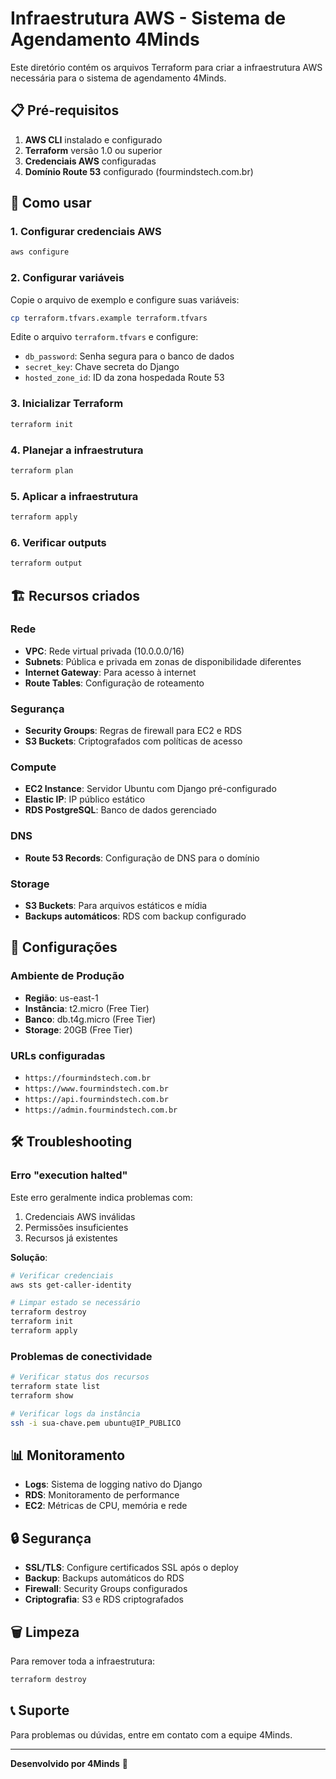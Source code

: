 # Infraestrutura AWS - Sistema de Agendamento 4Minds

Este diretório contém os arquivos Terraform para criar a infraestrutura AWS necessária para o sistema de agendamento 4Minds.

## 📋 Pré-requisitos

1. **AWS CLI** instalado e configurado
2. **Terraform** versão 1.0 ou superior
3. **Credenciais AWS** configuradas
4. **Domínio Route 53** configurado (fourmindstech.com.br)

## 🚀 Como usar

### 1. Configurar credenciais AWS

```bash
aws configure
```

### 2. Configurar variáveis

Copie o arquivo de exemplo e configure suas variáveis:

```bash
cp terraform.tfvars.example terraform.tfvars
```

Edite o arquivo `terraform.tfvars` e configure:
- `db_password`: Senha segura para o banco de dados
- `secret_key`: Chave secreta do Django
- `hosted_zone_id`: ID da zona hospedada Route 53

### 3. Inicializar Terraform

```bash
terraform init
```

### 4. Planejar a infraestrutura

```bash
terraform plan
```

### 5. Aplicar a infraestrutura

```bash
terraform apply
```

### 6. Verificar outputs

```bash
terraform output
```

## 🏗️ Recursos criados

### Rede
- **VPC**: Rede virtual privada (10.0.0.0/16)
- **Subnets**: Pública e privada em zonas de disponibilidade diferentes
- **Internet Gateway**: Para acesso à internet
- **Route Tables**: Configuração de roteamento

### Segurança
- **Security Groups**: Regras de firewall para EC2 e RDS
- **S3 Buckets**: Criptografados com políticas de acesso

### Compute
- **EC2 Instance**: Servidor Ubuntu com Django pré-configurado
- **Elastic IP**: IP público estático
- **RDS PostgreSQL**: Banco de dados gerenciado

### DNS
- **Route 53 Records**: Configuração de DNS para o domínio

### Storage
- **S3 Buckets**: Para arquivos estáticos e mídia
- **Backups automáticos**: RDS com backup configurado

## 🔧 Configurações

### Ambiente de Produção
- **Região**: us-east-1
- **Instância**: t2.micro (Free Tier)
- **Banco**: db.t4g.micro (Free Tier)
- **Storage**: 20GB (Free Tier)

### URLs configuradas
- `https://fourmindstech.com.br`
- `https://www.fourmindstech.com.br`
- `https://api.fourmindstech.com.br`
- `https://admin.fourmindstech.com.br`

## 🛠️ Troubleshooting

### Erro "execution halted"
Este erro geralmente indica problemas com:
1. Credenciais AWS inválidas
2. Permissões insuficientes
3. Recursos já existentes

**Solução**:
```bash
# Verificar credenciais
aws sts get-caller-identity

# Limpar estado se necessário
terraform destroy
terraform init
terraform apply
```

### Problemas de conectividade
```bash
# Verificar status dos recursos
terraform state list
terraform show

# Verificar logs da instância
ssh -i sua-chave.pem ubuntu@IP_PUBLICO
```

## 📊 Monitoramento

- **Logs**: Sistema de logging nativo do Django
- **RDS**: Monitoramento de performance
- **EC2**: Métricas de CPU, memória e rede

## 🔒 Segurança

- **SSL/TLS**: Configure certificados SSL após o deploy
- **Backup**: Backups automáticos do RDS
- **Firewall**: Security Groups configurados
- **Criptografia**: S3 e RDS criptografados

## 🗑️ Limpeza

Para remover toda a infraestrutura:

```bash
terraform destroy
```

## 📞 Suporte

Para problemas ou dúvidas, entre em contato com a equipe 4Minds.

---

**Desenvolvido por 4Minds** 🚀


